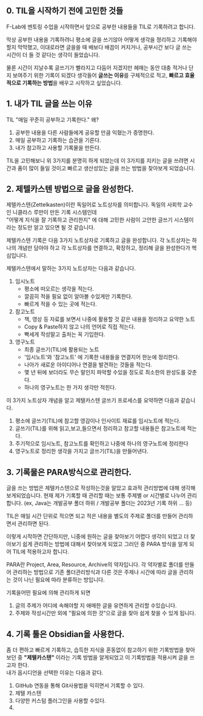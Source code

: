 ## 0. TIL을 시작하기 전에 고민한 것들 

F-Lab에 멘토링 수업을 시작하면서 앞으로 공부한 내용들을 TIL로 기록하려고 합니다. 

막상 공부한 내용을 기록하려니 평소에 글을 쓰기않아 어떻게  생각을 졍리하고 기록해야 할지 막막했고, 이대로라면 글을쓸 때 배보다 배꼽이 커지거나, 공부시간 보다 글 쓰는 시간이 더 들 것 같다는 생각이 들었습니다.

물론 시간이 지날수록 글쓰기가 빨라지고 다듬어 지겠지만 헤매는 동안 대충 적거나 단지 보여주기 위한 기록이 되겠다 생각들어  **글쓰는 이유**를 구체적으로 적고, **빠르고 효율적으로 기록하는 방법**을 배우고 시작하고 싶었습니다. 

## 1.  내가 TIL 글을 쓰는 이유 

TIL "매일 꾸준히 공부하고 기록한다." 왜? 
1. 공부한 내용을 다른 사람들에게 공유할 만큼 익혔는가 증명한다. 
2. 매일 공부하고 기록하는 습관을 기른다.  
3. 내가 참고하고 사용할 기록물을 만든다. 

TIL을 고민해보니 위 3가지를 분명히 하게 되었는데 
이 3가지를 지키는 글을 쓰려면 시간과 품이 많이 들일 것이고 빠르고 생산성있는 글을 쓰는 방법을 찾아보게 되었습니다. 


## 2. 제텔카스텐 방법으로 글을 완성한다.   

제텔카스텐(Zettelkasten)이란 독일어로 노트상자를 의미합니다.
독일의 사회학 교수인 니클라스 루만이 만든 기록 시스템인데  
"어떻게 지식을 잘 기록하고 관리한지" 에 대해 고민한 사람이 고안한 글쓰기 시스템이라는 정도만 알고 있으면 될 것 같습니다. 

제텔카스텐 기록은 다음 3가지 노트상자로 기록하고 글을 완성합니다.
각 노트상자는 하나의 개념만 담아야 하고 
각 노트상자를 연결하고, 확장하고, 정리해 글을 완성한다가 핵심입니다. 

제텔카스텐에서 말하는 3가지 노트상자는 다음과 같습니다. 
1. 임시노트
	- 평소에 떠오르는 생각을 적는다.
	- 깔끔히 적을 필요 없이 알아볼 수있게만 기록한다. 
	- 빠르게 적을 수 있는 곳에 적는다.
2. 참고노트
	-  책, 영상 등 자료를 보면서 나중에 활용할 것 같은 내용을 정리하고 요약한 노트
	- Copy & Paste하지 않고 나의 언어로 직접 적는다.
	- 빡세게 작성말고 출처는 꼭 기입한다. 
3. 영구노트
	-  최종 글쓰기(TIL)에 활용되는 노트 
	- '임시노트'와 '참고노트' 에 기록한 내용들을 연결지어 한눈에 정리한다.
	- 나아가 새로운 아이디어나  연결을 발견하는 것들을 적는다.
	- 몇 년 뒤에 보더라도 무슨 말인지 파악할 수있을 정도로 최소한의 완성도를 갖춘다.
	- 하나의 영구노트는 한 가지 생각만 적힌다.
	

이 3가지 노트상자 개념을 알고 제텔카스텐 글쓰기 프로세스를 요약하면 다음과 같습니다.  
1. 평소에 글쓰기(TIL)에 참고할 영감이나 인사이트 재료를 임시노트에 적는다.
2. 글쓰기(TIL)를 위해 읽고,보고,들으면서 정리하고 참고할 내용들은 참고노트에 적는다.
3. 주기적으로 임시노트, 참고노트를 확인하고 나중에 하나의 영구노트에 정리한다 
4. 영구노트로 정리한 생각을 가지고 글쓰기(TIL)을 만들어낸다. 


## 3. 기록물은 PARA방식으로 관리한다. 

글을 쓰는 방법은 제텔카스텐으로 작성하는것을 알았고 효과적 관리방법에 대해 생각해 보게되었습니다. 현재 제가 기록할 때 관리할 때는 보통 주제별 or 시간별로 나누어 관리합니다. (ex, Java는 개발공부 폴더 하위 / 개발공부 폴더는 2023년 기록 하위 ... 등)

TIL은 매일 시간 단위로 적으면 되고 
적은 내용을  별도의 주제로 폴더를 만들어 관리하면서 관리하면 된다. 

이렇게 시작하면 간단하지만, 
니중에  원하는 글을 찾아보기 어렵다 생각이 되었고 더 찾아보기 쉽게 관리하는 방법에 대해서 찾아보게 되었고 그러던 중 PARA 방식을 알게 되어 TIL에 적용하고자 합니다.

PARA란 Project, Area, Resource, Archive의 약자입니다. 각 약자별로 폴더를 만들어 관리하는 방법으로 기존 폴더관리방식과 다른 것은 주제나 시간에 따라 글을 관리하는 것이 나닌 필요에 따라 분류하는 방입니다. 

기록을어떤 필요에 의해 관리하게 되면  

1. 글의 주제가 어디에 속해야할 지 애매한 글을 유연하게 관리할 수있습니다. 
2. 주제와 작성시간만 외에 "필요에 의한 것"으로 글을 찾아 쉽게 찾을 수 있게 됩니다. 



## 4. 기록 툴은 Obsidian을 사용한다.  


좀 더 편하고 빠르게 기록하고, 습득한 지식을 혼동없이 참고하기 위한 기록방법을 찾아보던 중 **"제텔카스텐"** 이라는 기록 방법을 알게되었고 이 기록방법을 적용시켜 글을 쓰고자 한다.  
내가 옵시디언을 선택한 이유는 다음과 같다.  
1. GitHub 연동을 통해 Git사용법을 익히면서 기록할 수 있다.
2. 제텔 카스텐
3. 다양한 커스텀 플러그인을 사용할 수있다. 
4. 

